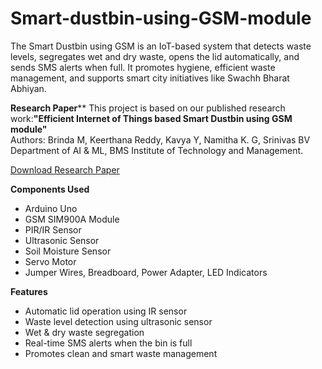 # Smart-dustbin-using-GSM-module
The Smart Dustbin using GSM is an IoT-based system that detects waste levels, segregates wet and dry waste, opens the lid automatically, and sends SMS alerts when full. It promotes hygiene, efficient waste management, and supports smart city initiatives like Swachh Bharat Abhiyan.

**Research Paper****
This project is based on our published research work:**"Efficient Internet of Things based Smart Dustbin using GSM module"**  
Authors: Brinda M, Keerthana Reddy, Kavya Y, Namitha K. G, Srinivas BV  
Department of AI & ML, BMS Institute of Technology and Management.

[Download Research Paper](http://ieeexplore.ieee.org/document/10969891)

**Components Used**
- Arduino Uno
- GSM SIM900A Module
- PIR/IR Sensor
- Ultrasonic Sensor
- Soil Moisture Sensor
- Servo Motor
- Jumper Wires, Breadboard, Power Adapter, LED Indicators

**Features**
- Automatic lid operation using IR sensor
- Waste level detection using ultrasonic sensor
- Wet & dry waste segregation
- Real-time SMS alerts when the bin is full
- Promotes clean and smart waste management
